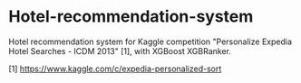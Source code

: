 # Hotel-recommendation-system

Hotel recommendation system for Kaggle competition "Personalize Expedia Hotel Searches - ICDM 2013" [1], with XGBoost XGBRanker.


[1] https://www.kaggle.com/c/expedia-personalized-sort
